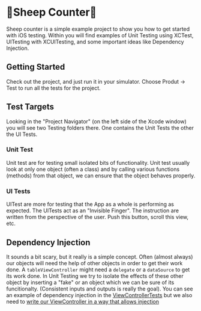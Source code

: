 # 🐑Sheep Counter🐑

Sheep counter is a simple example project to show you how to get started with iOS testing. Within you will find examples of Unit Testing using XCTest, UITesting with XCUITesting, and some important ideas like Dependency Injection.

## Getting Started
Check out the project, and just run it in your simulator.
Choose Produt -> Test to run all the tests for the project.

## Test Targets
Looking in the "Project Navigator" (on the left side of the Xcode window) you will see two Testing folders there. One contains the Unit Tests the other the UI Tests.

### Unit Test
Unit test are for testing small isolated bits of functionality. Unit test usually look at only one object (often a class) and by calling various functions (methods) from that object, we can ensure that the object behaves properly.

### UI Tests
UITest are more for testing that the App as a whole is performing as expected. The UITests act as an "Invisible Finger". The instruction are written from the perspective of the user. Push this button, scroll this view, etc.

## Dependency Injection
It sounds a bit scary, but it really is a simple concept. Often (almost always) our objects will need the help of other objects in order to get their work done. A `tableViewController` might need a `delegate` or a `dataSource` to get its work done. In Unit Testing we try to isolate the effects of these other object by inserting a "fake" or an object which we can be sure of its funcitionalty. (Consistent inputs and outputs is really the goal). You can see an example of dependency injection in the [ViewControllerTests](https://github.com/iOS-Connect/sheepCounterTesting/blob/master/SheepCounterTests/ViewControllerTests.swift#L56) but we also need to [write our ViewController in a way that allows injection](https://github.com/iOS-Connect/sheepCounterTesting/blob/master/SheepCounter/ViewController.swift#L8)

